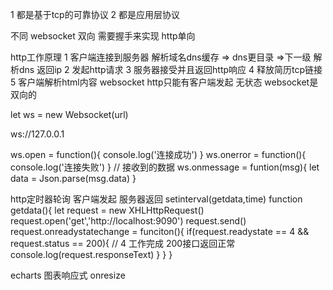 1 都是基于tcp的可靠协议
2 都是应用层协议


不同 
websocket 双向  需要握手来实现
http单向

http工作原理
1 客户端连接到服务器 解析域名dns缓存 => dns更目录 =>下一级 解析dns 返回ip
2 发起http请求
3 服务器接受并且返回http响应
4 释放简历tcp链接
5 客户端解析html内容
websocket
http只能有客户端发起 无状态
websocket是双向的

let ws = new Websocket(url)

ws://127.0.0.1

ws.open = function(){
    console.log('连接成功')
}
ws.onerror = function(){
    console.log('连接失败')
}
// 接收到的数据
ws.onmessage = funtion(msg){
    let data = Json.parse(msg.data)
}

http定时器轮询  客户端发起 服务器返回
setinterval(getdata,time)
function getdata(){
    let request = new XHLHttpRequest()
    request.open('get','http://localhost:9090')
    request.send()
    request.onreadystatechange = funciton(){
        if(request.readystate == 4 && request.status == 200){  // 4 工作完成 200接口返回正常
            console.log(request.responseText)
        }
    }
}

echarts 图表响应式 onresize
